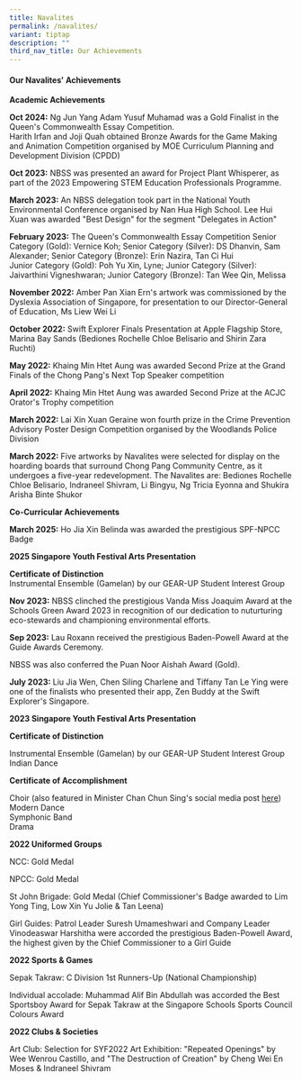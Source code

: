 ```yaml
---
title: Navalites
permalink: /navalites/
variant: tiptap
description: ""
third_nav_title: Our Achievements
---
```

<h4>Our Navalites' Achievements</h4>
<p><strong>Academic Achievements</strong>
</p>
<p><strong>Oct 2024:</strong> Ng Jun Yang Adam Yusuf Muhamad was a Gold Finalist
in the Queen's Commonwealth Essay Competition.
<br>Harith Irfan and Joji Quah obtained Bronze Awards for the Game Making
and Animation Competition organised by MOE Curriculum Planning and Development
Division (CPDD)</p>
<p><strong>Oct 2023:</strong> NBSS was presented an award for Project Plant
Whisperer, as part of the 2023 Empowering STEM Education Professionals
Programme.</p>
<p><strong>March 2023:</strong> An NBSS delegation took part in the National
Youth Environmental Conference organised by Nan Hua High School. Lee Hui
Xuan was awarded "Best Design" for the segment "Delegates in Action"</p>
<p><strong>February 2023:</strong> The Queen's Commonwealth Essay Competition
Senior Category (Gold): Vernice Koh; Senior Category (Silver): DS Dhanvin,
Sam Alexander; Senior Category (Bronze): Erin Nazira, Tan Ci Hui
<br>Junior Category (Gold): Poh Yu Xin, Lyne; Junior Category (Silver): Jaivarthini
Vigneshwaran; Junior Category (Bronze): Tan Wee Qin, Melissa</p>
<p><strong>November 2022:</strong> Amber Pan Xian Ern's artwork was commissioned
by the Dyslexia Association of Singapore, for presentation to our Director-General
of Education, Ms Liew Wei Li</p>
<p><strong>October 2022:</strong> Swift Explorer Finals Presentation at Apple
Flagship Store, Marina Bay Sands (Bediones Rochelle Chloe Belisario and
Shirin Zara Ruchti)</p>
<p><strong>May 2022:</strong> Khaing Min Htet Aung was awarded Second Prize
at the Grand Finals of the Chong Pang's Next Top Speaker competition</p>
<p><strong>April 2022:</strong> Khaing Min Htet Aung was awarded Second Prize
at the ACJC Orator's Trophy competition</p>
<p><strong>March 2022:</strong> Lai Xin Xuan Geraine won fourth prize in the
Crime Prevention Advisory Poster Design Competition organised by the Woodlands
Police Division</p>
<p><strong>March 2022:</strong> Five artworks by Navalites were selected for
display on the hoarding boards that surround Chong Pang Community Centre,
as it undergoes a five-year redevelopment. The Navalites are: Bediones
Rochelle Chloe Belisario, Indraneel Shivram, Li Bingyu, Ng Tricia Eyonna
and Shukira Arisha Binte Shukor</p>
<p><strong>Co-Curricular Achievements</strong>
</p>
<p><strong>March 2025:</strong> Ho Jia Xin Belinda was awarded the prestigious
SPF-NPCC Badge</p>
<p><strong>2025 Singapore Youth Festival Arts Presentation</strong>
</p>
<p><strong>Certificate of Distinction </strong>
<br>Instrumental Ensemble (Gamelan) by our GEAR-UP Student Interest Group</p>
<p><strong>Nov 2023:</strong> NBSS clinched the prestigious Vanda Miss Joaquim
Award at the Schools Green Award 2023 in recognition of our dedication
to nuturturing eco-stewards and championing environmental efforts.</p>
<p><strong>Sep 2023:</strong> Lau Roxann received the prestigious Baden-Powell
Award at the Guide Awards Ceremony.</p>
<p>NBSS was also conferred the Puan Noor Aishah Award (Gold).</p>
<p><strong>July 2023:</strong> Liu Jia Wen, Chen Siling Charlene and Tiffany
Tan Le Ying were one of the finalists who presented their app, Zen Buddy
at the Swift Explorer's Singapore.</p>
<p><strong>2023 Singapore Youth Festival Arts Presentation</strong>
</p>
<p><strong>Certificate of Distinction</strong>
</p>
<p>Instrumental Ensemble (Gamelan) by our GEAR-UP Student Interest Group
<br>Indian Dance</p>
<p><strong>Certificate of Accomplishment</strong>
</p>
<p>Choir (also featured in Minister Chan Chun Sing's social media post
<a href="https://www.facebook.com/ChanChunSing.SG/videos/3365925413721875/" rel="noopener nofollow" target="_blank">here</a>)
<br>Modern Dance
<br>Symphonic Band
<br>Drama</p>
<p><strong>2022 Uniformed Groups</strong>
</p>
<p>NCC: Gold Medal</p>
<p>NPCC: Gold Medal</p>
<p>St John Brigade: Gold Medal (Chief Commissioner's Badge awarded to Lim
Yong Ting, Low Xin Yu Jolie &amp; Tan Leena)</p>
<p>Girl Guides: Patrol Leader Suresh Umameshwari and Company Leader Vinodeaswar
Harshitha were accorded the prestigious Baden-Powell Award, the highest
given by the Chief Commissioner to a Girl Guide</p>
<p><strong>2022 Sports &amp; Games</strong>
</p>
<p>Sepak Takraw: C Division 1st Runners-Up (National Championship)</p>
<p>Individual accolade: Muhammad Alif Bin Abdullah was accorded the Best
Sportsboy Award for Sepak Takraw at the Singapore Schools Sports Council
Colours Award</p>
<p><strong>2022 Clubs &amp; Societies</strong>
</p>
<p>Art Club: Selection for SYF2022 Art Exhibition: "Repeated Openings" by
Wee Wenrou Castillo, and "The Destruction of Creation" by Cheng Wei En
Moses &amp; Indraneel Shivram</p>